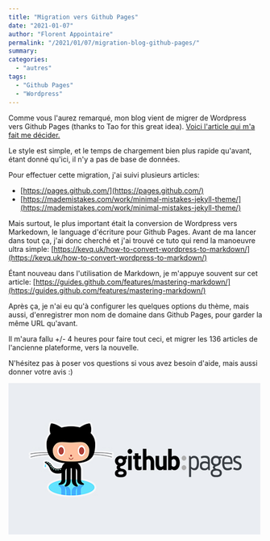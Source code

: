 ```yaml
---
title: "Migration vers Github Pages"
date: "2021-01-07"
author: "Florent Appointaire"
permalink: "/2021/01/07/migration-blog-github-pages/"
summary: 
categories: 
  - "autres"
tags:
  - "Github Pages"
  - "Wordpress"
---
```

Comme vous l'aurez remarqué, mon blog vient de migrer de Wordpress vers Github Pages (thanks to Tao for this great idea). [Voici l'article qui m'a fait me décider.](https://blog.tyang.org/2021/01/04/moved-my-blog-to-github-pages/)

Le style est simple, et le temps de chargement bien plus rapide qu'avant, étant donné qu'ici, il n'y a pas de base de données.

Pour effectuer cette migration, j'ai suivi plusieurs articles:

* [https://pages.github.com/](https://pages.github.com/)
* [https://mademistakes.com/work/minimal-mistakes-jekyll-theme/](https://mademistakes.com/work/minimal-mistakes-jekyll-theme/)

Mais surtout, le plus important était la conversion de Wordpress vers Markedown, le language d'écriture pour Github Pages. Avant de ma lancer dans tout ça, j'ai donc cherché et j'ai trouvé ce tuto qui rend la manoeuvre ultra simple: [https://kevq.uk/how-to-convert-wordpress-to-markdown/](https://kevq.uk/how-to-convert-wordpress-to-markdown/)

Étant nouveau dans l'utilisation de Markdown, je m'appuye souvent sur cet article: [https://guides.github.com/features/mastering-markdown/](https://guides.github.com/features/mastering-markdown/)

Après ça, je n'ai eu qu'à configurer les quelques options du thème, mais aussi, d'enregistrer mon nom de domaine dans Github Pages, pour garder la même URL qu'avant.

Il m'aura fallu +/- 4 heures pour faire tout ceci, et migrer les 136 articles de l'ancienne plateforme, vers la nouvelle.

N'hésitez pas à poser vos questions si vous avez besoin d'aide, mais aussi donner votre avis :)

![](/assets/images/2021/githubpages.jpg)